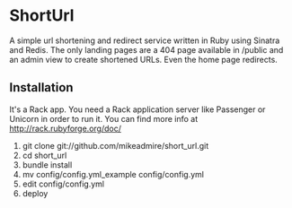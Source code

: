 # ShortUrl

A simple url shortening and redirect service written in Ruby using
Sinatra and Redis. The only landing pages are a 404 page available
in /public and an admin view to create shortened URLs. Even the home
page redirects.

## Installation

It's a Rack app. You need a Rack application server like Passenger
or Unicorn in order to run it. You can find more info at
<http://rack.rubyforge.org/doc/>

1. git clone git://github.com/mikeadmire/short_url.git
2. cd short_url
3. bundle install
4. mv config/config.yml_example config/config.yml
5. edit config/config.yml
6. deploy

